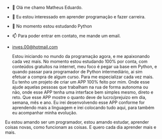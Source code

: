 - 👋 Olá me chamo Matheus Eduardo.
- 👀 Eu estou interessado em aprender programação e fazer carreira.
- 🌱 No momento estou estudando Python
- 📫 Para poder entrar em contato, me mande um email.
- inves.00@hotmail.com

  Estou iniciando no mundo da programação agora, e me apaixonando cada vez mais. No momento estou estudando 100% por conta, com conteúdos gratuitos na internet, meu foco é
pegar ua base em Python, e quando passar para programador de Python intermediário, ai sim efetuar a compra de algum curso. Para me especializar cada vez mais.
  Eu tenho um projeto de criar um APP 100% feito por mim. Onde esse ajude aquelas pessoas que trabalham na rua de forma autonoma ou não, onde esse APP tenha uma interface bem
 simples mesmo, direto e reto. Que esse APP mostre o quanto deve de lucro/prejuizo em dia, semana, mês e ano. Eu irei desenvolvendo esse APP conforme for aprendendo mais a
 linguagem e irei colocando tudo aqui, para também eu acompanhar minha evolução.
 
 Eu estou amando ser um programador, estou amando estudar, aprender coisas novas, como funcionam as coisas. E quero cada dia aprender mais e mais.

<!---
Matheus0Eduardo/Matheus0Eduardo is a ✨ special ✨ repository because its `README.md` (this file) appears on your GitHub profile.
You can click the Preview link to take a look at your changes.
--->

